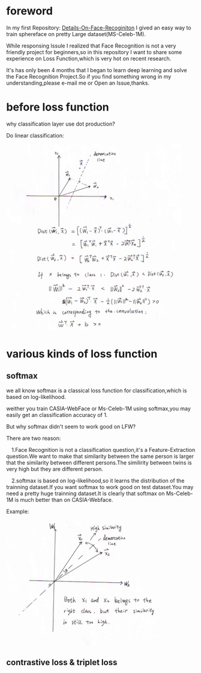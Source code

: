 # foreword
In my first Repository:
[Details-On-Face-Recoginiton](https://github.com/KaleidoZhouYN/Details-on-Face-Recognition)
I gived an easy way to train sphereface on pretty Large dataset(MS-Celeb-1M).

While responsing Issule I realized that Face Recognition is not a very friendly project for beginners,so in this repository I want to share some experience on Loss Function,which is very hot on recent research.

It's has only been 4 months that I began to learn deep learning and solve the Face Recognition Project.So if you find something wrong in my understanding,please e-mail me or Open an Issue,thanks.

# before loss function

why classification layer use dot production?

Do linear classification:

![](./imgs/classification_layer.png)
# various kinds of loss function

## softmax
we all know softmax is a classical loss function for classification,which is based on log-likelihood.

weither you train CASIA-WebFace or Ms-Celeb-1M using softmax,you may easily get an classification accuracy of 1.

But why softmax didn't seem to work good on LFW?

There are two reason:

&emsp;1.Face Recognition is not a classification question,it's a Feature-Extraction question.We want to make that similarity between the same person is larger that the similarity between different persons.The similirity between twins is very high but they are different person.

&emsp;2.softmax is based on log-likelihood,so it learns the distribution of the trainning dataset.If you want softmax to work good on test dataset.You may need a pretty huge trainning dataset.It is clearly that softmax on Ms-Celeb-1M is much better than on CASIA-Webface.

Example:

![](./imgs/softmax.png)

## contrastive loss & triplet loss


